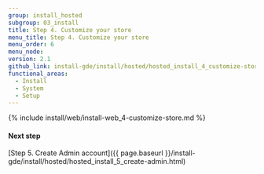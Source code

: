 ```yaml
---
group: install_hosted
subgroup: 03_install
title: Step 4. Customize your store
menu_title: Step 4. Customize your store
menu_order: 6
menu_node:
version: 2.1
github_link: install-gde/install/hosted/hosted_install_4_customize-store.md
functional_areas:
  - Install
  - System
  - Setup
---
```


{% include install/web/install-web_4-customize-store.md %}

#### Next step

[Step 5. Create Admin account]({{ page.baseurl }}/install-gde/install/hosted/hosted_install_5_create-admin.html)
